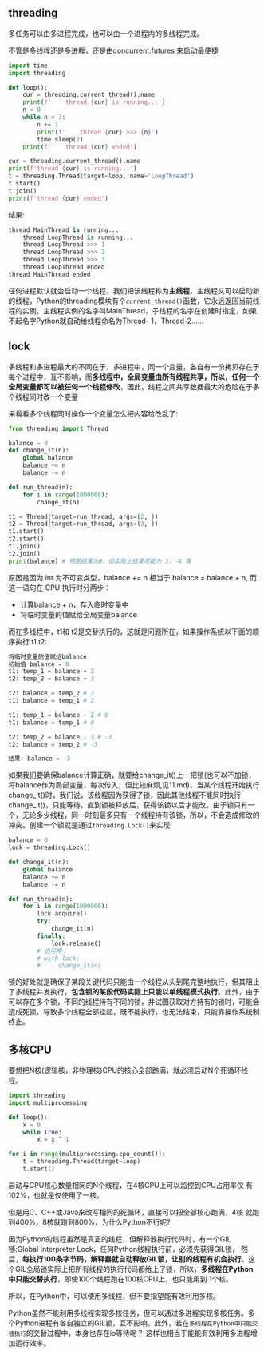 ## threading

多任务可以由多进程完成，也可以由一个进程内的多线程完成。

不管是多线程还是多进程，还是由concurrent.futures 来启动最便捷


```python
import time
import threading

def loop():
    cur = threading.current_thread().name
    print(f'    thread {cur} is running...')
    n = 0
    while n < 3:
        n += 1
        print(f'    thread {cur} >>> {n}')
        time.sleep(2)
    print(f'    thread {cur} ended')

cur = threading.current_thread().name
print(f'thread {cur} is running...')
t = threading.Thread(target=loop, name='LoopThread')
t.start()
t.join()
print(f'thread {cur} ended')
```

结果:

```python
thread MainThread is running...
    thread LoopThread is running...
    thread LoopThread >>> 1
    thread LoopThread >>> 2
    thread LoopThread >>> 3
    thread LoopThread ended
thread MainThread ended
```

任何进程默认就会启动一个线程，我们把该线程称为**主线程**，主线程又可以启动新的线程，Python的threading模块有个`current_thread()`函数，它永远返回当前线程的实例。主线程实例的名字叫MainThread，子线程的名字在创建时指定，如果不起名字Python就自动给线程命名为Thread- 1，Thread-2......



## lock

多线程和多进程最大的不同在于，多进程中，同一个变量，各自有一份拷贝存在于每个进程中，互不影响，而**多线程中，全局变量由所有线程共享，所以，任何一个全局变量都可以被任何一个线程修改**，因此，线程之间共享数据最大的危险在于多个线程同时改一个变量

来看看多个线程同时操作一个变量怎么把内容给改乱了:

```python
from threading import Thread

balance = 0
def change_it(n):
    global balance
    balance += n
    balance -= n

def run_thread(n):
    for i in range(1000000):
        change_it(n)

t1 = Thread(target=run_thread, args=(2, ))
t2 = Thread(target=run_thread, args=(3, ))
t1.start()
t2.start()
t1.join()
t2.join()
print(balance) # 预期结果为0，但实际上结果可能为 3、-4 等
```



原因是因为 int 为不可变类型，balance += n 相当于 balance = balance + n, 而这一语句在 CPU 执行时分两步：

* 计算balance + n，存入临时变量中
* 将临时变量的值赋给全局变量balance

而在多线程中，t1和 t2是交替执行的，这就是问题所在，如果操作系统以下面的顺序执行 t1,t2:

```python
将临时变量的值赋给balance
初始值 balance = 0
t1: temp_1 = balance + 2
t2: temp_2 = balance + 3

t2: balance = temp_2 # 3
t1: balance = temp_1 # 2

t1: temp_1 = balance - 2 # 0
t1: balance = temp_1 # 0

t2: temp_2 = balance - 3 # -3
t2: balance = temp_2 # -3

结果: balance = -3
```

如果我们要确保balance计算正确，就要给change_it()上一把锁(也可以不加锁，将balance作为局部变量，每次传入，但比较麻烦,见11.md)，当某个线程开始执行change_it()时，我们说，该线程因为获得了锁，因此其他线程不能同时执行change_it()，只能等待，直到锁被释放后，获得该锁以后才能改。由于锁只有一个，无论多少线程，同一时刻最多只有一个线程持有该锁，所以，不会造成修改的冲突。创建一个锁就是通过`threading.Lock()`来实现:

```python
balance = 0
lock = threading.Lock()

def change_it(n):
    global balance
    balance += n
    balance -= n

def run_thread(n):
    for i in range(1000000):
        lock.acquire()
        try:
            change_it(n)
        finally:
            lock.release()
        # 也可用：
        # with lock:
        #     change_it(n)

```

锁的好处就是确保了某段关键代码只能由一个线程从头到尾完整地执行，但其阻止了多线程并发执行，**包含锁的某段代码实际上只能以单线程模式执行**。此外，由于可以存在多个锁，不同的线程持有不同的锁，并试图获取对方持有的锁时，可能会造成死锁，导致多个线程全部挂起，既不能执行，也无法结束，只能靠操作系统制终止。

## 多核CPU

要想把N核(逻辑核，非物理核)CPU的核心全部跑满，就必须启动N个死循环线程。

```python
import threading
import multiprocessing

def loop():
    x = 0
    while True:
        x = x ^ 1

for i in range(multiprocessing.cpu_count()):
    t = threading.Thread(target=loop)
    t.start()
```

启动与CPU核心数量相同的N个线程，在4核CPU上可以监控到CPU占用率仅 有102%，也就是仅使用了一核。

但是用C、C++或Java来改写相同的死循环，直接可以把全部核心跑满，4核 就跑到400%，8核就跑到800%，为什么Python不行呢?

因为Python的线程虽然是真正的线程，但解释器执行代码时，有一个GIL 锁:Global Interpreter Lock，任何Python线程执行前，必须先获得GIL锁， 然后，**每执行100条字节码，解释器就自动释放GIL锁，让别的线程有机会执行**。这个GIL全局锁实际上把所有线程的执行代码都给上了锁，所以，**多线程在Python中只能交替执行**，即使100个线程跑在100核CPU上，也只能用到 1个核。

所以，在Python中，可以使用多线程，但不要指望能有效利用多核。

Python虽然不能利用多线程实现多核任务，但可以通过多进程实现多核任务。多个Python进程有各自独立的GIL锁，互不影响。此外，若在`多线程在Python中只能交替执行`的交替过程中，本身也存在io等待呢？ 这样也相当于能能有效利用多进程增加运行效率。
